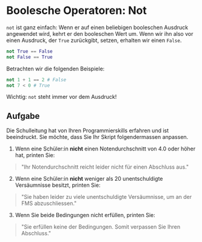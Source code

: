 Boolesche Operatoren: Not
==============

`not` ist ganz einfach: Wenn er auf einen beliebigen booleschen Ausdruck angewendet wird, kehrt er den booleschen Wert um. 
Wenn wir ihn also vor einen Ausdruck, der `True` zurückgibt, setzen, erhalten wir einen `False`.

```python
not True == False
not False == True
```

Betrachten wir die folgenden Beispiele:

```python
not 1 + 1 == 2 # False
not 7 < 0 # True
```

Wichtig: `not` steht immer vor dem Ausdruck!

Aufgabe
---------

Die Schulleitung hat von Ihren Programmierskills erfahren und ist beeindruckt. Sie möchte, dass Sie Ihr Skript folgendermassen 
anpassen.

1. Wenn eine Schüler:in **nicht** einen Notendurchschnitt von 4.0 oder höher hat, printen Sie:

> "Ihr Notendurchschnitt reicht leider nicht für einen Abschluss aus."

2. Wenn eine Schüler:in **nicht** weniger als 20 unentschuldigte Versäumnisse besitzt, printen Sie:

> "Sie haben leider zu viele unentschuldigte Versäumnisse, um an der FMS abzuschliessen."

3. Wenn Sie beide Bedingungen nicht erfüllen, printen Sie:

> "Sie erfüllen keine der Bedingungen. Somit verpassen Sie Ihren Abschluss."

